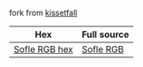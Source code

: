 fork from [kissetfall](https://github.com/kissetfall/keymap_hub)

| Hex           | Full source |
| --------------| ----------- |
| [Sofle RGB hex](https://github.com/kissetfall/keymap_hub/tree/main/sofle)| [Sofle RGB](https://github.com/kissetfall/qmk_firmware/tree/master/keyboards/sofle/keymaps/ehrgb)
